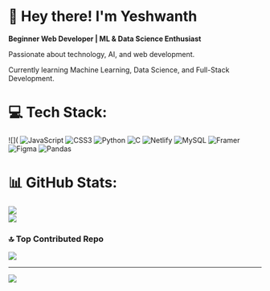 
 <h1>👋 Hey there! I'm Yeshwanth</h1>
    <p><strong>Beginner Web Developer | ML & Data Science Enthusiast</strong></p>
    <p>Passionate about technology, AI, and web development.</p>
    <p>Currently learning Machine Learning, Data Science, and Full-Stack Development.</p>
   

# 💻 Tech Stack:
![](
![JavaScript](https://img.shields.io/badge/javascript-%23323330.svg?style=flat&logo=javascript&logoColor=%23F7DF1E) ![CSS3](https://img.shields.io/badge/css3-%231572B6.svg?style=flat&logo=css3&logoColor=white) ![Python](https://img.shields.io/badge/python-3670A0?style=flat&logo=python&logoColor=ffdd54) ![C](https://img.shields.io/badge/c-%2300599C.svg?style=flat&logo=c&logoColor=white) ![Netlify](https://img.shields.io/badge/netlify-%23000000.svg?style=flat&logo=netlify&logoColor=#00C7B7) ![MySQL](https://img.shields.io/badge/mysql-4479A1.svg?style=flat&logo=mysql&logoColor=white) ![Framer](https://img.shields.io/badge/Framer-black?style=flat&logo=framer&logoColor=blue) ![Figma](https://img.shields.io/badge/figma-%23F24E1E.svg?style=flat&logo=figma&logoColor=white) ![Pandas](https://img.shields.io/badge/pandas-%23150458.svg?style=flat&logo=pandas&logoColor=white)
# 📊 GitHub Stats:
![](https://github-readme-stats.vercel.app/api?username=YEsh-DEV&theme=dark&hide_border=false&include_all_commits=false&count_private=false)<br/>
![](https://nirzak-streak-stats.vercel.app/?user=YEsh-DEV&theme=dark&hide_border=false)<br/>

### 🔝 Top Contributed Repo
![](https://github-contributor-stats.vercel.app/api?username=YEsh-DEV&limit=5&theme=blue_navy&combine_all_yearly_contributions=true)

---
[![](https://visitcount.itsvg.in/api?id=YEsh-DEV&icon=0&color=0)](https://visitcount.itsvg.in)

<!-- Proudly created with GPRM ( https://gprm.itsvg.in ) -->
